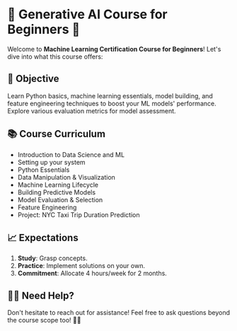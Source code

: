 # 🚀 Generative AI Course for Beginners 🤖

Welcome to **Machine Learning Certification Course for Beginners**! Let's dive into what this course offers:

## 🎯 Objective

Learn Python basics, machine learning essentials, model building, and feature engineering techniques to boost your ML models' performance. Explore various evaluation metrics for model assessment.

## 📚 Course Curriculum

- Introduction to Data Science and ML
- Setting up your system
- Python Essentials
- Data Manipulation & Visualization
- Machine Learning Lifecycle
- Building Predictive Models
- Model Evaluation & Selection
- Feature Engineering
- Project: NYC Taxi Trip Duration Prediction

## 📈 Expectations

1. **Study**: Grasp concepts.
2. **Practice**: Implement solutions on your own.
3. **Commitment**: Allocate 4 hours/week for 2 months.

## 🙋‍♂️ Need Help?

Don't hesitate to reach out for assistance! Feel free to ask questions beyond the course scope too! 🤔💬
